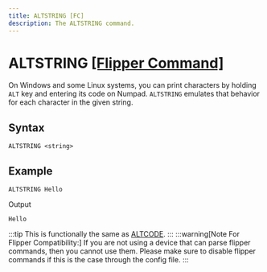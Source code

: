 ```yaml
---
title: ALTSTRING [FC]
description: The ALTSTRING command.
---
```


# ALTSTRING [[Flipper Command]](https://developer.flipper.net/flipperzero/doxygen/badusb_file_format.html#autotoc_md70)
On Windows and some Linux systems, you can print characters by holding `ALT` key and entering its code on Numpad. `ALTSTRING` emulates that behavior for each character in the given string.

## Syntax
```
ALTSTRING <string>
```

## Example
```
ALTSTRING Hello
```
Output
```
Hello
```

:::tip
This is functionally the same as [ALTCODE](./altcode).
:::
:::warning[Note For Flipper Compatibility:]
If you are not using a device that can parse flipper commands, then you cannot use them. Please make sure to disable flipper commands if this is the case through the config file.
:::